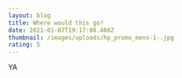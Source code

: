 ```yaml
---
layout: blog
title: Where would this go?
date: 2021-01-07T19:17:08.408Z
thumbnail: /images/uploads/hp_promo_mens-1-.jpg
rating: 5
---
```

YA